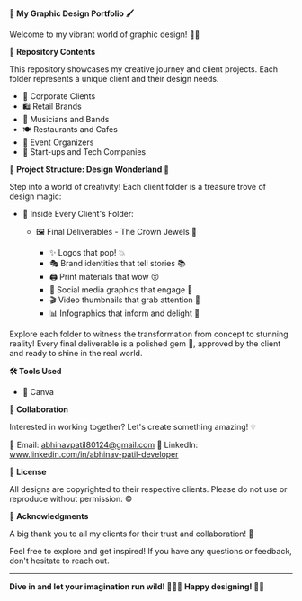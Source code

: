 **🎨 My Graphic Design Portfolio 🖌️**

Welcome to my vibrant world of graphic design! 🌈✨

**📁 Repository Contents**

This repository showcases my creative journey and client projects. Each folder represents a unique client and their design needs.

- 🏢 Corporate Clients
- 🛍️ Retail Brands
- 🎵 Musicians and Bands
- 🍽️ Restaurants and Cafes
- 🎉 Event Organizers
- 🚀 Start-ups and Tech Companies

**🌟 Project Structure: Design Wonderland 🌟**

Step into a world of creativity! Each client folder is a treasure trove of design magic:

- 🎁 Inside Every Client's Folder:
   
  - 🖼️ Final Deliverables - The Crown Jewels 👑
   
     - ✨ Logos that pop! 💥
     - 🎭 Brand identities that tell stories 📚
     - 🖨️ Print materials that wow 😮
     - 🎨 Social media graphics that engage 💬
     - 🎬 Video thumbnails that grab attention 👀
     - 📊 Infographics that inform and delight 🧠

Explore each folder to witness the transformation from concept to stunning reality! Every final deliverable is a polished gem 💎, approved by the client and ready to shine in the real world. 

**🛠️ Tools Used**

- 🎨 Canva

**🤝 Collaboration**

Interested in working together? Let's create something amazing! 💡

📧 Email: abhinavpatil80124@gmail.com
🔗 LinkedIn: www.linkedin.com/in/abhinav-patil-developer

**📜 License**

All designs are copyrighted to their respective clients. Please do not use or reproduce without permission. ©️

**🙏 Acknowledgments**

A big thank you to all my clients for their trust and collaboration! 🎉

Feel free to explore and get inspired! If you have any questions or feedback, don't hesitate to reach out. 

---

**Dive in and let your imagination run wild! 🌈🎨✨**
**Happy designing! 🎨✨**
